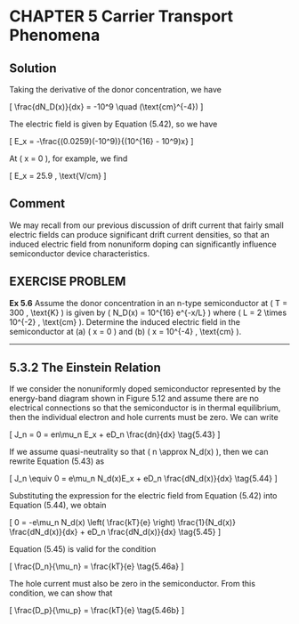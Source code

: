 # CHAPTER 5 Carrier Transport Phenomena

## Solution

Taking the derivative of the donor concentration, we have

\[
\frac{dN_D(x)}{dx} = -10^9 \quad (\text{cm}^{-4})
\]

The electric field is given by Equation (5.42), so we have

\[
E_x = -\frac{(0.0259)(-10^9)}{(10^{16} - 10^9)x}
\]

At \( x = 0 \), for example, we find

\[
E_x = 25.9 \, \text{V/cm}
\]

## Comment

We may recall from our previous discussion of drift current that fairly small electric fields can produce significant drift current densities, so that an induced electric field from nonuniform doping can significantly influence semiconductor device characteristics.

## EXERCISE PROBLEM

**Ex 5.6** Assume the donor concentration in an n-type semiconductor at \( T = 300 \, \text{K} \) is given by \( N_D(x) = 10^{16} e^{-x/L} \) where \( L = 2 \times 10^{-2} \, \text{cm} \). Determine the induced electric field in the semiconductor at (a) \( x = 0 \) and (b) \( x = 10^{-4} \, \text{cm} \).

----

## 5.3.2 The Einstein Relation

If we consider the nonuniformly doped semiconductor represented by the energy-band diagram shown in Figure 5.12 and assume there are no electrical connections so that the semiconductor is in thermal equilibrium, then the individual electron and hole currents must be zero. We can write

\[
J_n = 0 = en\mu_n E_x + eD_n \frac{dn}{dx} \tag{5.43}
\]

If we assume quasi-neutrality so that \( n \approx N_d(x) \), then we can rewrite Equation (5.43) as

\[
J_n \equiv 0 = e\mu_n N_d(x)E_x + eD_n \frac{dN_d(x)}{dx} \tag{5.44}
\]

Substituting the expression for the electric field from Equation (5.42) into Equation (5.44), we obtain

\[
0 = -e\mu_n N_d(x) \left( \frac{kT}{e} \right) \frac{1}{N_d(x)} \frac{dN_d(x)}{dx} + eD_n \frac{dN_d(x)}{dx} \tag{5.45}
\]

Equation (5.45) is valid for the condition

\[
\frac{D_n}{\mu_n} = \frac{kT}{e} \tag{5.46a}
\]

The hole current must also be zero in the semiconductor. From this condition, we can show that

\[
\frac{D_p}{\mu_p} = \frac{kT}{e} \tag{5.46b}
\]